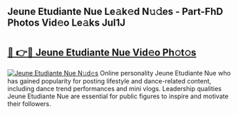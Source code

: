## Jeune Etudiante Nue Le𝚊k𝚎d N𝚞𝚍es - Part-FhD Photos Vid𝚎o Le𝚊ks JuI1J

# <h2><a href="http://fb3s7x.evod.top/?m=Jeune+Etudiante+Nue">🔗 👉🔴 Jeune Etudiante Nue Vid𝚎o Ph𝚘t𝚘s</a></h2>

[![Jeune Etudiante Nue N𝚞d𝚎s](https://i.imgur.com/8V9OHl7.gif)](http://fb3s7x.evod.top/?m=Jeune+Etudiante+Nue)
Online personality Jeune Etudiante Nue who has gained popularity for posting lifestyle and dance-related content, including dance trend performances and mini vlogs. Leadership qualities Jeune Etudiante Nue are essential for public figures to inspire and motivate their followers. 
